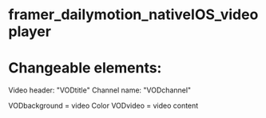 # framer_dailymotion_nativeIOS_videoplayer





# Changeable elements:
Video header: "VODtitle"
Channel name: "VODchannel"

VODbackground = video Color
VODvideo = video content
